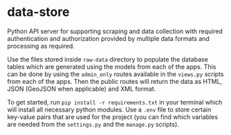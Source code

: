 # data-store
Python API server for supporting scraping and data collection with required authentication and authorization provided by multiple data formats and processing as required.

Use the files stored inside `raw-data` directory to populate the database tables which are generated using the models from each of the apps. This can be done by using the `admin_only` routes available in the `views.py` scripts from each of the apps. Then the public routes will return the data as HTML, JSON (GeoJSON when applicable) and XML format.

To get started, run `pip install -r requirements.txt` in your terminal which will install all necessary python modules. Use a `.env` file to store certain key-value pairs that are used for the project (you can find which variables are needed from the `settings.py` and the `manage.py` scripts).
